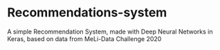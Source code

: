 # Recommendations-system
A simple Recommendation System, made with Deep Neural Networks in Keras, based on data from MeLi-Data Challenge 2020
